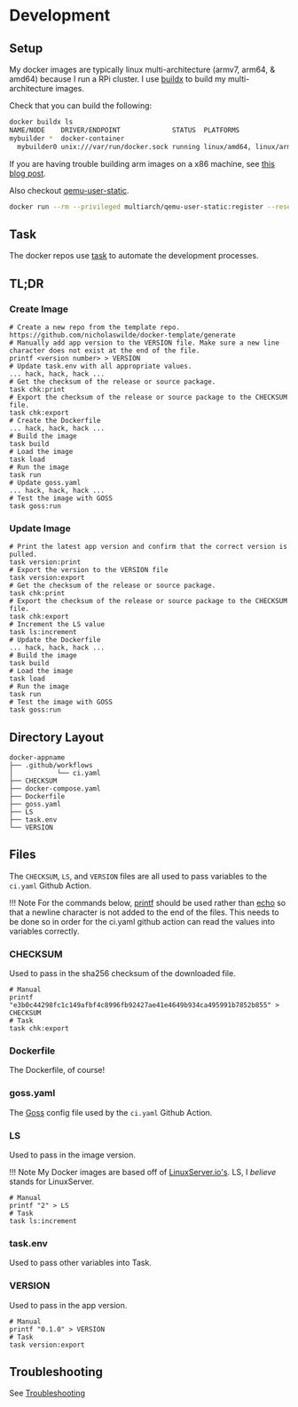 # Development

## Setup

My docker images are typically linux multi-architecture (armv7, arm64, & amd64)
because I run a RPi cluster. I use
[buildx](https://docs.docker.com/engine/reference/commandline/buildx/) to build
my multi-architecture images.

Check that you can build the following:

```bash
docker buildx ls
NAME/NODE    DRIVER/ENDPOINT             STATUS  PLATFORMS
mybuilder *  docker-container
  mybuilder0 unix:///var/run/docker.sock running linux/amd64, linux/arm64, linux/arm/v7
```

If you are having trouble building arm images on a x86 machine, see
[this blog post](https://www.docker.com/blog/getting-started-with-docker-for-arm-on-linux/).

Also checkout
[qemu-user-static](https://github.com/multiarch/qemu-user-static#getting-started).

```bash
docker run --rm --privileged multiarch/qemu-user-static:register --reset
```

## Task

The docker repos use [task](./task.md) to automate the development processes.

## TL;DR

### Create Image

```shell
# Create a new repo from the template repo.
https://github.com/nicholaswilde/docker-template/generate
# Manually add app version to the VERSION file. Make sure a new line character does not exist at the end of the file.
printf <version number> > VERSION
# Update task.env with all appropriate values.
... hack, hack, hack ...
# Get the checksum of the release or source package.
task chk:print
# Export the checksum of the release or source package to the CHECKSUM file.
task chk:export
# Create the Dockerfile
... hack, hack, hack ...
# Build the image
task build
# Load the image
task load
# Run the image
task run
# Update goss.yaml
... hack, hack, hack ...
# Test the image with GOSS
task goss:run
```

### Update Image

```shell
# Print the latest app version and confirm that the correct version is pulled.
task version:print
# Export the version to the VERSION file
task version:export
# Get the checksum of the release or source package.
task chk:print
# Export the checksum of the release or source package to the CHECKSUM file.
task chk:export
# Increment the LS value
task ls:increment
# Update the Dockerfile
... hack, hack, hack ...
# Build the image
task build
# Load the image
task load
# Run the image
task run
# Test the image with GOSS
task goss:run
```

## Directory Layout

```
docker-appname
├── .github/workflows
│           └── ci.yaml
├── CHECKSUM
├── docker-compose.yaml
├── Dockerfile
├── goss.yaml
├── LS
├── task.env
└── VERSION
```

## Files

The `CHECKSUM`, `LS`, and `VERSION` files are all used to pass variables to the
`ci.yaml` Github Action.

!!! Note
    For the commands below, [printf] should be used rather than [echo] so that
    a newline character is not added to the end of the files. This needs to be
    done so in order for the ci.yaml github action can read the values into
    variables correctly.

### CHECKSUM

Used to pass in the sha256 checksum of the downloaded file.

```shell
# Manual
printf "e3b0c44298fc1c149afbf4c8996fb92427ae41e4649b934ca495991b7852b855" > CHECKSUM
# Task
task chk:export
```

### Dockerfile

The Dockerfile, of course!

### goss.yaml

The [Goss](./goss.md) config file used by the `ci.yaml` Github Action.

### LS

Used to pass in the image version.

!!! Note
    My Docker images are based off of [LinuxServer.io's]. LS, I _believe_ stands
    for LinuxServer.

```shell
# Manual
printf "2" > LS
# Task
task ls:increment
```

### task.env

Used to pass other variables into Task.

### VERSION

Used to pass in the app version.

```shell
# Manual
printf "0.1.0" > VERSION
# Task
task version:export
```

## Troubleshooting

See [Troubleshooting](./troubleshooting.md)

[LinuxServer.io's]: https://github.com/linuxserver/
[printf]: https://www.gnu.org/software/coreutils/manual/html_node/printf-invocation.html
[echo]: https://www.gnu.org/software/coreutils/manual/html_node/echo-invocation.html#echo-invocation
